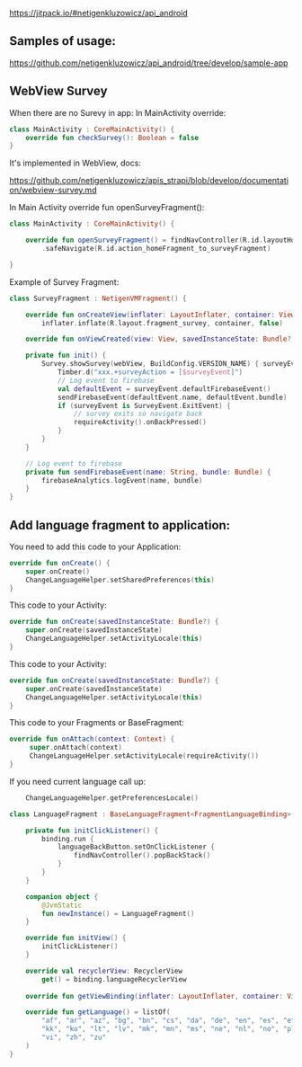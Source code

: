 https://jitpack.io/#netigenkluzowicz/api_android

## Samples of usage:
https://github.com/netigenkluzowicz/api_android/tree/develop/sample-app

## WebView Survey

When there are no Surevy in app: 
In MainActivity override:
```Kotlin
class MainActivity : CoreMainActivity() {
    override fun checkSurvey(): Boolean = false
}
```
It's implemented in WebView, docs: 

https://github.com/netigenkluzowicz/apis_strapi/blob/develop/documentation/webview-survey.md


In Main Activity override fun openSurveyFragment():

```Kotlin
class MainActivity : CoreMainActivity() {

    override fun openSurveyFragment() = findNavController(R.id.layoutHomeContainer)
        .safeNavigate(R.id.action_homeFragment_to_surveyFragment)

}
```
Example of Survey Fragment:

```Kotlin
class SurveyFragment : NetigenVMFragment() {

    override fun onCreateView(inflater: LayoutInflater, container: ViewGroup?, savedInstanceState: Bundle?): View? =
        inflater.inflate(R.layout.fragment_survey, container, false)

    override fun onViewCreated(view: View, savedInstanceState: Bundle?) = init()

    private fun init() {
        Survey.showSurvey(webView, BuildConfig.VERSION_NAME) { surveyEvent: SurveyEvent ->
            Timber.d("xxx.+surveyAction = [$surveyEvent]")
            // Log event to firebase
            val defaultEvent = surveyEvent.defaultFirebaseEvent()
            sendFirebaseEvent(defaultEvent.name, defaultEvent.bundle)
            if (surveyEvent is SurveyEvent.ExitEvent) {
                // survey exits so navigate back
                requireActivity().onBackPressed()
            }
        }
    }

    // Log event to firebase
    private fun sendFirebaseEvent(name: String, bundle: Bundle) {
        firebaseAnalytics.logEvent(name, bundle)
    }
}
```


## Add language fragment to application:

You need to add this code to your Application:

```Kotlin
override fun onCreate() {
    super.onCreate()
    ChangeLanguageHelper.setSharedPreferences(this)
}
```

This code to your Activity:

```Kotlin
override fun onCreate(savedInstanceState: Bundle?) {
    super.onCreate(savedInstanceState)
    ChangeLanguageHelper.setActivityLocale(this)
}
```

This code to your Activity:

```Kotlin
override fun onCreate(savedInstanceState: Bundle?) {
    super.onCreate(savedInstanceState)
    ChangeLanguageHelper.setActivityLocale(this)
}
```

This code to your Fragments or BaseFragment:

```Kotlin
override fun onAttach(context: Context) {
     super.onAttach(context)
     ChangeLanguageHelper.setActivityLocale(requireActivity())
}

```
If you need current language call up:

```Kotlin
    ChangeLanguageHelper.getPreferencesLocale()
```


```Kotlin
class LanguageFragment : BaseLanguageFragment<FragmentLanguageBinding>() {

    private fun initClickListener() {
        binding.run {
            languageBackButton.setOnClickListener {
                findNavController().popBackStack()
            }
        }
    }

    companion object {
        @JvmStatic
        fun newInstance() = LanguageFragment()
    }

    override fun initView() {
        initClickListener()
    }

    override val recyclerView: RecyclerView
        get() = binding.languageRecyclerView
    
    override fun getViewBinding(inflater: LayoutInflater, container: ViewGroup?) = FragmentLanguageBinding.inflate(inflater, container, false)

    override fun getLanguage() = listOf(
        "af", "ar", "az", "bg", "bn", "cs", "da", "de", "en", "es", "et", "fa", "fi", "fr", "he", "hi", "hr", "hu", "id", "it", "ja", "ka",
        "kk", "ko", "lt", "lv", "mk", "mn", "ms", "ne", "nl", "no", "pl", "pt", "ro", "ru", "sk", "sl", "sr", "sv", "sw", "th", "tr", "uk",
        "vi", "zh", "zu"
    )
}
```


